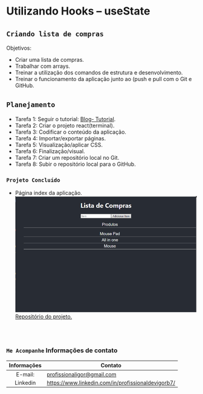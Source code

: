 # Utilizando Hooks – useState 
## `Criando lista de compras`

Objetivos:
* Criar uma lista de compras.
* Trabalhar com arrays.
* Treinar a utilização dos comandos de estrutura e desenvolvimento.
* Treinar o funcionamento da aplicação junto ao (push e pull com o Git e GitHub.

## `Planejamento`

* Tarefa 1: Seguir o tutorial: [Blog- Tutorial](https://blog.cod3r.com.br/utilizando-hooks-usestate/).
* Tarefa 2: Criar o projeto react(terminal).
* Tarefa 3: Codificar o conteúdo da aplicação.
* Tarefa 4: Importar/exportar páginas.
* Tarefa 5: Visualização/aplicar CSS.
* Tarefa 6: Finalização/visual.
* Tarefa 7: Criar um repositório local no Git.
* Tarefa 8: Subir o repositório local para o GitHub.

### `Projeto Concluído`

* Página index da aplicação.
![Index da aplicação](capa.png)[Repositório do projeto.](https://github.com/Igor829-art/list.git)


<br>
<br> 
    
### `Me Acompanhe` Informações de contato

Informações   | Contato
:------------:|--------------------------
E-mail:       |profissionaligor@gmail.com
Linkedin      |<https://www.linkedin.com/in/profissionaldevigorb7/>
